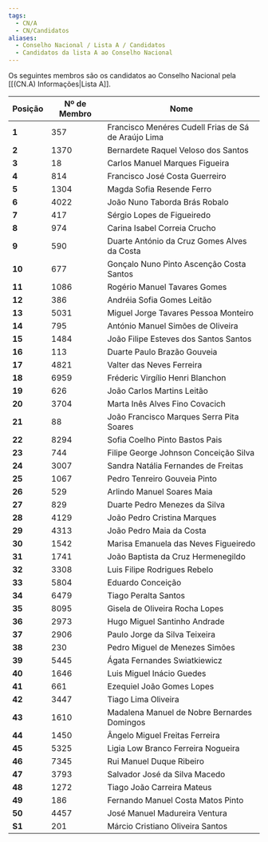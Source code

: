 ```yaml
---
tags:
  - CN/A
  - CN/Candidatos
aliases:
  - Conselho Nacional / Lista A / Candidatos
  - Candidatos da lista A ao Conselho Nacional
---
```


Os seguintes membros são os candidatos ao Conselho Nacional pela [[(CN.A) Informações|Lista A]].

| Posição | Nº de Membro | Nome                                                |
| ------- | ------------ | --------------------------------------------------- |
| **1**       | 357          | Francisco Menéres Cudell Frias de Sá de Araújo Lima |
| **2**       | 1370         | Bernardete Raquel Veloso dos Santos                 |
| **3**       | 18           | Carlos Manuel Marques Figueira                      |
| **4**       | 814          | Francisco José Costa Guerreiro                      |
| **5**       | 1304         | Magda Sofia Resende Ferro                           |
| **6**       | 4022         | João Nuno Taborda Brás Robalo                       |
| **7**       | 417          | Sérgio Lopes de Figueiredo                          |
| **8**       | 974          | Carina Isabel Correia Crucho                        |
| **9**       | 590          | Duarte António da Cruz Gomes Alves da Costa         |
| **10**      | 677          | Gonçalo Nuno Pinto Ascenção Costa Santos            |
| **11**      | 1086         | Rogério Manuel Tavares Gomes                        |
| **12**      | 386          | Andréia Sofia Gomes Leitão                          |
| **13**      | 5031         | Miguel Jorge Tavares Pessoa Monteiro                |
| **14**      | 795          | António Manuel Simões de Oliveira                   |
| **15**      | 1484         | João Filipe Esteves dos Santos Santos               |
| **16**      | 113          | Duarte Paulo Brazão Gouveia                         |
| **17**      | 4821         | Valter das Neves Ferreira                           |
| **18**      | 6959         | Fréderic Virgílio Henri Blanchon                    |
| **19**      | 626          | João Carlos Martins Leitão                          |
| **20**      | 3704         | Marta Inês Alves Fino Covacich                      |
| **21**      | 88           | João Francisco Marques Serra Pita Soares            |
| **22**      | 8294         | Sofia Coelho Pinto Bastos Pais                      |
| **23**      | 744          | Filipe George Johnson Conceição Silva               |
| **24**      | 3007         | Sandra Natália Fernandes de Freitas                 |
| **25**      | 1067         | Pedro Tenreiro Gouveia Pinto                        |
| **26**      | 529          | Arlindo Manuel Soares Maia                          |
| **27**      | 829          | Duarte Pedro Menezes da Silva                       |
| **28**      | 4129         | João Pedro Cristina Marques                         |
| **29**      | 4313         | João Pedro Maia da Costa                            |
| **30**      | 1542         | Marisa Emanuela das Neves Figueiredo                |
| **31**      | 1741         | João Baptista da Cruz Hermenegildo                  |
| **32**      | 3308         | Luis Filipe Rodrigues Rebelo                        |
| **33**      | 5804         | Eduardo Conceição                                   |
| **34**      | 6479         | Tiago Peralta Santos                                |
| **35**      | 8095         | Gisela de Oliveira Rocha Lopes                      |
| **36**      | 2973         | Hugo Miguel Santinho Andrade                        |
| **37**      | 2906         | Paulo Jorge da Silva Teixeira                       |
| **38**      | 230          | Pedro Miguel de Menezes Simões                      |
| **39**      | 5445         | Ágata Fernandes Swiatkiewicz                        |
| **40**      | 1646         | Luis Miguel Inácio Guedes                           |
| **41**      | 661          | Ezequiel João Gomes Lopes                           |
| **42**      | 3447         | Tiago Lima Oliveira                                 |
| **43**      | 1610         | Madalena Manuel de Nobre Bernardes Domingos         |
| **44**      | 1450         | Ângelo Miguel Freitas Ferreira                      |
| **45**      | 5325         | Ligia Low Branco Ferreira Nogueira                  |
| **46**      | 7345         | Rui Manuel Duque Ribeiro                            |
| **47**      | 3793         | Salvador José da Silva Macedo                       |
| **48**      | 1272         | Tiago João Carreira Mateus                          |
| **49**      | 186          | Fernando Manuel Costa Matos Pinto                   |
| **50**      | 4457         | José Manuel Madureira Ventura                       |
| **S1**      | 201          | Márcio Cristiano Oliveira Santos                    |
